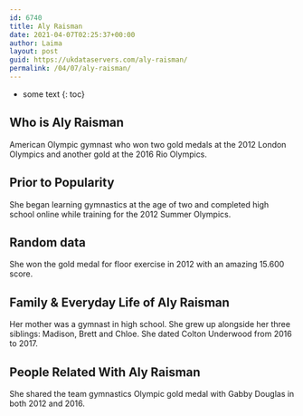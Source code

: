 ```yaml
---
id: 6740
title: Aly Raisman
date: 2021-04-07T02:25:37+00:00
author: Laima
layout: post
guid: https://ukdataservers.com/aly-raisman/
permalink: /04/07/aly-raisman/
---
```


* some text
{: toc}


## Who is Aly Raisman
                  
                  
                  
American Olympic gymnast who won two gold medals at the 2012 London Olympics and another gold at the 2016 Rio Olympics.
                  
              
            
              
            
                
                
                
## Prior to Popularity
                  
                  
                  
She began learning gymnastics at the age of two and completed high school online while training for the 2012 Summer Olympics.
                  
              
            
              
            
                
                
                
## Random data
                  
                  
                  
She won the gold medal for floor exercise in 2012 with an amazing 15.600 score.
                  
              
            
              
            
                
                
                
## Family & Everyday Life of Aly Raisman
                  
                  
                  
Her mother was a gymnast in high school. She grew up alongside her three siblings: Madison, Brett and Chloe. She dated Colton Underwood from 2016 to 2017.
                  
              
            
              
            
                
                
                
## People Related With Aly Raisman
                  
                  
                  
She shared the team gymnastics Olympic gold medal with Gabby Douglas in both 2012 and 2016.
                  
              
            
              
            
                
              
            
              
              
            
            
              
            
          
          
          